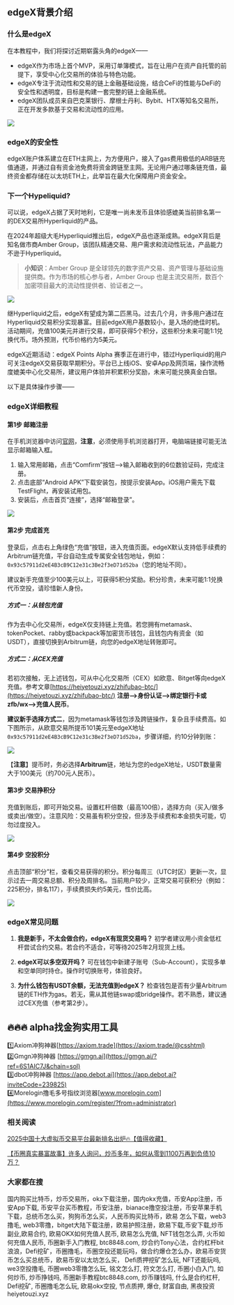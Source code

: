 ## edgeX背景介绍

### 什么是edgeX
在本教程中，我们将探讨近期崭露头角的edgeX——
- edgeX作为市场上首个MVP，采用订单簿模式，旨在让用户在资产自托管的前提下，享受中心化交易所的体验与特色功能。
- edgeX专注于流动性和交易的链上金融基础设施，结合CeFi的性能与DeFi的安全性和透明度，目标是构建一套完整的链上金融系统。
- edgeX团队成员来自巴克莱银行、摩根士丹利、Bybit、HTX等知名交易所，正在开发多款基于交易和流动性的应用。

![](https://fe095ec.webp.li/edgex-005.png)

### edgeX的安全性
edgeX账户体系建立在ETH主网上，为方便用户，接入了gas费用极低的ARB链充值通道，并通过自有资金池免费将资金跨链至主网。无论用户通过哪条链充值，最终资金都存储在以太坊ETH上，此举旨在最大化保障用户资金安全。

### 下一个Hypeliquid?
可以说，edgeX占据了天时地利，它是唯一尚未发币且体验感媲美当前排名第一的DEX交易所Hyperliquid的产品。

在2024年超级大毛Hyperliquid推出后，edgeX产品也逐渐成熟。edgeX背后是知名做市商Amber Group，该团队精通交易、用户需求和流动性玩法，产品能力不逊于Hyperliquid。

>**小知识**：Amber Group 是全球领先的数字资产交易、资产管理与基础设施提供商。作为市场的核心参与者，Amber Group 也是主流交易所，数百个加密项目最大的流动性提供者、验证者之一。

![](https://fe095ec.webp.li/edgex-001.jpeg)

继Hyperliquid之后，edgeX有望成为第二匹黑马。过去几个月，许多用户通过在Hyperliquid交易积分实现暴富。目前edgeX用户基数较小，是入场的绝佳时机。活动期间，充值100美元并进行交易，即可获得5个积分，这些积分未来可能1:1兑换代币。场外预测，代币价格约为5美元。

edgeX近期活动：edgeX Points Alpha 赛季正在进行中，错过Hyperliquid的用户可关注edgeX交易获取早期积分。平台已上线iOS、安卓App及网页端，操作流畅度媲美中心化交易所，建议用户体验并积累积分奖励，未来可能兑换真金白银。

以下是具体操作步骤——

### edgeX详细教程

#### 第1步 邮箱注册
在手机浏览器中访问[官网](https://pro.edgex.exchange/referral/landing/594934750)，**注意**，必须使用手机浏览器打开，电脑端链接可能无法显示邮箱输入框。
1. 输入常用邮箱，点击“Comfirm”按钮——>输入邮箱收到的6位数验证码，完成注册。
2. 点击底部“Android APK”下载安装包，按提示安装App。iOS用户需先下载TestFlight，再安装试用包。
3. 安装后，点击首页“连接”，选择“邮箱登录”。

![](https://fe095ec.webp.li/edgex-006.jpg)

#### 第2步 完成首充
登录后，点击右上角绿色“充值”按钮，进入充值页面。edgeX默认支持低手续费的Arbitrum链充值，平台自动生成专属安全钱包地址，例如：`0x93c57911d2eE4B3cB9C12e31c3Be2f3eD71d52ba`（您的地址不同）。

建议新手充值至少100美元以上，可获得5积分奖励。积分珍贵，未来可能1:1兑换代币空投，请珍惜新人身份。

##### 方式一：从钱包充值
作为去中心化交易所，edgeX仅支持链上充值。若您拥有metamask、tokenPocket、rabby或backpack等加密货币钱包，且钱包内有资金（如USDT），直接切换到Arbitrum链，向您的edgeX地址转账即可。

##### 方式二：从CEX充值
若初次接触，无上述钱包，可从中心化交易所（CEX）如欧意、Bitget等向edgeX充值。参考文章[https://heiyetouzi.xyz/zhifubao-btc/](https://heiyetouzi.xyz/zhifubao-btc/) **注册-->身份认证-->绑定银行卡或zfb/wx-->充值人民币**。

**建议新手选择方式二**，因为metamask等钱包涉及跨链操作，复杂且手续费高。如下图所示，从欧意交易所提币101美元至edgeX地址`0x93c57911d2eE4B3cB9C12e31c3Be2f3eD71d52ba`，步骤详细，约10分钟到账：

![](https://fe095ec.webp.li/edgex-007.jpg)

【**注意**】提币时，务必选择**Arbitrum**链，地址为您的edgeX地址，USDT数量需大于100美元（约700元人民币）。

#### 第3步 交易挣积分
充值到账后，即可开始交易。设置杠杆倍数（最高100倍），选择方向（买入/做多或卖出/做空）。注意风险：交易虽有积分空投，但涉及手续费和本金损失可能，切勿过度投入。

![](https://fe095ec.webp.li/edgex-003.png)

#### 第4步 空投积分
点击顶部“积分”栏，查看交易获得的积分。积分每周三（UTC时区）更新一次，显示过去一周交易总额、积分及周排名。当前用户较少，正常交易可获积分（例如：225积分，排名117），手续费损失约5美元，性价比高。

![](https://fe095ec.webp.li/edgex-008.png)

### edgeX常见问题
1. **我是新手，不太会做合约，edgeX有现货交易吗？**
   初学者建议用小资金低杠杆尝试合约交易。若合约不适合，可等待2025年2月现货上线。

2. **edgeX可以多空双开吗？**
   可在钱包中新建子账号（Sub-Account），实现多单和空单同时持仓。操作时切换账号，体验良好。

3. **为什么钱包有USDT余额，无法充值到edgeX？**
   检查钱包是否有少量Arbitrum链的ETH作为gas。若无，需从其他链swap或bridge操作。若不熟悉，建议通过CEX充值（参考第2步）。

## 🔥🔥🔥 alpha找金狗实用工具
1️⃣Axiom冲狗神器[https://axiom.trade](https://axiom.trade/@csshtml)  
2️⃣Gmgn冲狗神器 [https://gmgn.ai](https://gmgn.ai/?ref=6S1AIC7J&chain=sol)  
3️⃣dbot冲狗神器 [https://app.debot.ai](https://app.debot.ai?inviteCode=239825)  
4️⃣Morelogin撸毛多号指纹浏览器[www.morelogin.com](https://www.morelogin.com/register/?from=administrator)  

### 相关阅读
[2025中国十大虚拟币交易平台最新排名出炉🔥【值得收藏】](https://btc8848.com/top-10-exchanges/)

[【币圈真实暴富故事】许多人询问，炒币多年，如何从零到1100万再到负债10万？](https://heiyetouzi.xyz/biquanstory001/)

### 大家都在搜
国内购买比特币，炒币交易所，okx下载注册，国内okx充值，币安App注册，币安App下载, 币安平台买币教程，币安注册，bianace撸空投注册，币安苹果手机下载，总统币怎么买，狗狗币怎么买，人民币购买比特币，欧易 怎么下载，web3撸毛, web3零撸，bitget大陆下载注册，欧易护照注册，欧易下载,币安下载,炒币副业,欧易合约, 欧易OKX如何充值人民币, 欧易怎么充值, NFT钱包怎么弄, 火币如何充值人民币, 币圈新手入门教程, btc8848.com, 炒合约Tony心法，合约杠杆bit浪浪，Defi挖矿，币圈撸毛，币圈空投还能玩吗，做合约爆仓怎么办，欧易币安货币怎么买总统币，欧易币安以太坊怎么买， Defi质押挖矿怎么玩, NFT还能玩吗, we3空投撸毛, 币圈web3零撸怎么玩, 铭文怎么打, 符文怎么打, 币圈小白入门, 如何炒币, 炒币挣钱吗, 币圈新手教程btc8848.com, 炒币赚钱吗, 什么是合约杠杆, Defi挖矿, 币圈撸毛怎么玩, 欧易okx空投, 节点质押, 爆仓, 财富自由, 黑夜投资heiyetouzi.xyz